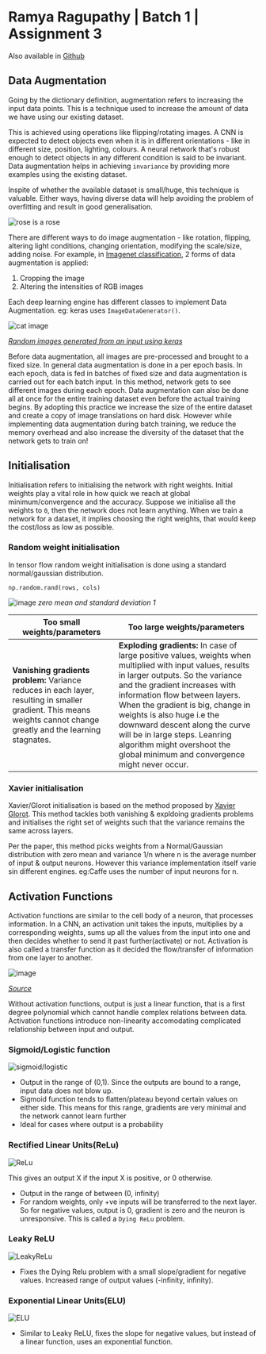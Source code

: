 # Ramya Ragupathy | Batch 1 | Assignment 3
Also available in [Github](https://github.com/ramyaragupathy/mlblr-eip/blob/master/session-3/RAMYA_BATCH_1_ASSIGNMENT3.md)

## Data Augmentation
Going by the dictionary definition, augmentation refers to increasing the input data points. This is a technique used to increase the amount of data we have using our existing dataset.

This is achieved using operations like flipping/rotating images. A CNN is expected to detect objects even when it is in different orientations - like in different size, position, lighting, colours. A neural network that's robust enough to detect objects in any different condition is said to be invariant. Data augmentation helps in achieving `invariance` by providing more examples using the existing dataset.

Inspite of whether the available dataset is small/huge, this technique is valuable. Either ways, having diverse data will help avoiding the problem of overfitting and result in good generalisation.

![rose is a rose](https://media.giphy.com/media/kkFmE8jN0Ygco/giphy.gif)

There are different ways to do image augmentation - like rotation, flipping, altering light conditions, changing orientation, modifying the scale/size, adding noise. For example, in [Imagenet classification](http://papers.nips.cc/paper/4824-imagenet-classification-with-deep-convolutional-neural-networks.pdf), 2 forms of data augmentation is applied:
 1. Cropping the image
 2. Altering the intensities of RGB images

Each deep learning engine has different classes to implement Data Augmentation. eg: keras uses `ImageDataGenerator()`.

![cat image](https://user-images.githubusercontent.com/12103383/39521104-c50c2718-4e2a-11e8-996c-9a369d11631f.png)

_[Random images generated from an input using keras](https://blog.keras.io/)_

Before data augmentation, all images are pre-processed and brought to a fixed size. In general data augmentation is done in a per epoch basis. In each epoch, data is fed in batches of fixed size and data augmentation is carried out for each batch input. In this method, network gets to see different images during each epoch. Data augmentation can also be done all at once for the entire training dataset even before the actual training begins. By adopting this practice we increase the size of the entire dataset and create a copy of image translations on hard disk. However while implementing data augmentation during batch training, we reduce the memory overhead and also increase the diversity of the dataset that the network gets to train on!

## Initialisation

Initialisation refers to initialising the network with right weights. Initial weights play a vital role in how quick we reach at global minimum/convergence and the accuracy. Suppose we initialise all the weights to `0`, then the network does not learn anything. When we train a network for a dataset, it implies choosing the right weights, that would keep the cost/loss as low as possible.

### Random weight initialisation

In tensor flow random weight initialisation is done using a standard normal/gaussian distribution.

 `np.random.rand(rows, cols)`

![image](https://user-images.githubusercontent.com/12103383/39533949-fd2f0a2a-4e4d-11e8-8549-9318bcc658e5.png)
_zero mean and standard deviation 1_


Too small weights/parameters | Too large weights/parameters
---------------------|---------------------
**Vanishing gradients problem:** Variance reduces in each layer, resulting in smaller gradient. This means weights cannot change greatly and the learning stagnates.|**Exploding gradients:** In case of large positive values, weights when multiplied with input values, results in larger outputs. So the variance and the gradient increases with information flow between layers. When the gradient is big, change in weights is also huge i.e the downward descent along the curve will be in large steps. Leanring algorithm might overshoot the global minimum and convergence might never occur.

### Xavier initialisation

Xavier/Glorot initialisation is based on the method proposed by [Xavier Glorot](http://proceedings.mlr.press/v9/glorot10a/glorot10a.pdf). This method tackles both vanishing & expldoing gradients problems and initialises the right set of weights such that the variance remains the same across layers.

Per the paper, this method picks weights from a Normal/Gaussian distribution with zero mean and variance 1/n where n is the average number of input & output neurons. However this variance implementation itself varie sin different engines. eg:Caffe uses the number of input neurons for n.



## Activation Functions

Activation functions are similar to the cell body of a neuron, that processes information. In a CNN, an activation unit takes the inputs, multiplies by a corresponding weights, sums up all the values from the input into one and then decides whether to send it past further(activate) or not. Activation is also called a transfer function as it decided the flow/transfer of information from one layer to another.

![image](https://user-images.githubusercontent.com/12103383/39525095-ac7d045c-4e38-11e8-8409-283979937fd8.png)

_[Source](http://shodhganga.inflibnet.ac.in/bitstream/10603/48/6/chaper%204_c%20b%20bangal.pdf)_

Without activation functions, output is just a linear function, that is a first degree polynomial which cannot handle complex relations between data. Activation functions introduce non-linearity accomodating complicated relationship between input and output.

### Sigmoid/Logistic function

![sigmoid/logistic](https://user-images.githubusercontent.com/12103383/39526324-0bd3c9a6-4e3c-11e8-82b4-9d306fe18640.png)
- Output in the range of (0,1). Since the outputs are bound to a range, input data does not blow up.
- Sigmoid function tends to flatten/plateau beyond certain values on either side. This means for this range, gradients are very minimal and the network cannot learn further
- Ideal for cases where output is a probability

### Rectified Linear Units(ReLu)

![ReLu](https://user-images.githubusercontent.com/12103383/39527409-f8cbfc72-4e3e-11e8-9706-8ffe34e1b40b.png)


This gives an output X if the input X is positive, or 0 otherwise.
-  Output in the range of between (0, infinity)
-  For random weights, only +ve inputs will be transferred to the next layer. So for negative values, output is 0, gradient is zero and the neuron is unresponsive. This is called a `Dying ReLu` problem.

### Leaky ReLU

![LeakyReLu](https://user-images.githubusercontent.com/12103383/39527902-4e9c824c-4e40-11e8-9666-1bce8165401a.png)

- Fixes the Dying Relu problem with a small slope/gradient for negative values. Increased range of output values (-infinity, infinity). 


### Exponential Linear Units(ELU)

![ELU](https://user-images.githubusercontent.com/12103383/39528302-5d62cf1a-4e41-11e8-8636-5e67c1e3f532.png)

- Similar to Leaky ReLU, fixes the slope for negative values, but instead of a linear function, uses an exponential function.





